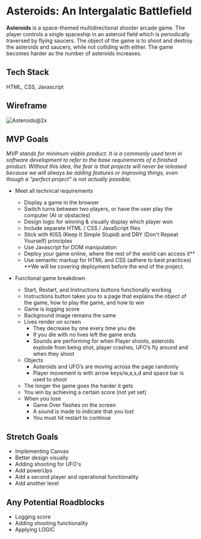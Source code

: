 # **Asteroids: An Intergalatic Battlefield**

**Asteroids** is a space-themed multidirectional shooter arcade game. The player controls a single spaceship in an asteroid field which is periodically traversed by flying saucers. The object of the game is to shoot and destroy the asteroids and saucers, while not colliding with either. The game becomes harder as the number of asteroids increases.

## Tech Stack
HTML, CSS, Javascript

## Wireframe
![Asteroids@2x](https://user-images.githubusercontent.com/90520586/138520238-f38e6db3-57de-4169-88bf-a29af6819ec5.png)


## MVP Goals

*MVP stands for minimum viable product. It is a commonly used term in software development to refer to the base requirements of a finished product. Without this idea, the fear is that projects will never be released because we will always be adding features or improving things, even though a "perfect project" is not actually possible.* 

* Meet all technical requirements
    * Display a game in the browser
    * Switch turns between two players, or have the user play the computer (AI or obstacles)
    * Design logic for winning & visually display which player won
    * Include separate HTML / CSS / JavaScript files
    * Stick with KISS (Keep It Simple Stupid) and DRY (Don't Repeat Yourself) principles
    * Use Javascript for DOM manipulation
    * Deploy your game online, where the rest of the world can access it**
    * Use semantic markup for HTML and CSS (adhere to best practices)
        **We will be covering deployment before the end of the project.

* Functional game breakdown
    * Start, Restart, and Instructions buttons functionally working
    * Instructions button takes you to a page that explains the object of the game, how to play the game, and how to win
    * Game is logging score
    * Background image remains the same
    * Lives render on screen 
        * They decrease by one every time you die 
        * If you die with no lives left the game ends
        * Sounds are performing for when Player shoots, asteroids explode from being shot, player crashes, UFO’s fly around and when they shoot
    * Objects 
        * Asteroids and UFO’s are moving across the page randomly
        * Player movement is with arrow keys/w,a,s,d and space bar is used to shoot
    * The longer the game goes the harder it gets
    * You win by achieving a certain score (not yet set)
    * When you lose
        * Game Over flashes on the screen
        * A sound is made to indicate that you lost 
        * You must hit restart to continue

## Stretch Goals
* Implementing Canvas
* Better design visually
* Adding shooting for UFO's
* Add powerUps
* Add a second player and operational functionality
* Add another level

## Any Potential Roadblocks
* Logging score
* Adding shooting functionality
* Applying LOGIC
